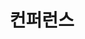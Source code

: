 ---
layout: home
title: "컨퍼런스"
description: "그외 배운 것"
permalink: "/컨퍼런스"
pagination: 
  enabled: true
  category: "컨퍼런스"
  permalink: /:num/
---